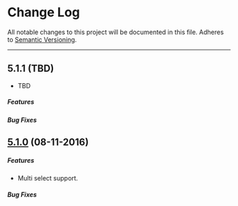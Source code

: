 # Change Log
All notable changes to this project will be documented in this file.
Adheres to [Semantic Versioning](http://semver.org/).

---
## 5.1.1 (TBD)

* TBD

##### Features

##### Bug Fixes

## [5.1.0](https://github.com/ngageoint/mage-android-sdk/releases/tag/5.1.0) (08-11-2016)

##### Features
* Multi select support. 

##### Bug Fixes
